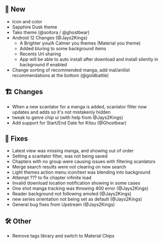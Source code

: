 ## 🥳 New
- Icon and color
- Sapphire Dusk theme
- Tako theme (@soitora / @ghostbear)
- Android 12 Changes (@Jays2Kings)
  - A Brighter you/A Calmer you themes (Material you theme)
  - Added bluring to some background items
  - Recents Url sharing
  - App will be able to auto install after download  and install silently in background if enabled
- Change sorting of recommended manga, add mal/anilist recommendations at the bottom (@goldbattle)
## 🏗️ Changes
- When a new scanlator for a manga is added, scanlator filter now updates and adds so it's not mistakenly hidden
- tweak to genre chip ui (with help from @Jays2Kings)
- Add support for Start/End Date for Kitsu (@Ghostbear)
## 🐜 Fixes
- Latest view was missing manga, and showing out of order
- Setting a scanlator filter, was not being saved
- Chapters with no group were causing issues with filtering scanlators
- Merge search results were not clearing on new search
- Light themes action menu icon/text was blending into background
- Attempt ??? to fix chapter infinite load
- Invalid download location notification showing in some cases
- One shot manga tracking was throwing 400 error (@Jays2Kings)
- Reader background not following amoled (@Jays2Kings)
- new series orientation not being set as default (@Jays2Kings)
- General bug fixes from Upstream (@Jays2Kings)
## 🛠️ Other
- Remove tags library and switch to Material Chips